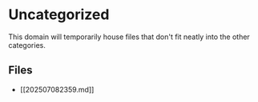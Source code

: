 # Uncategorized

This domain will temporarily house files that don't fit neatly into the other categories.

## Files

- [[202507082359.md]]